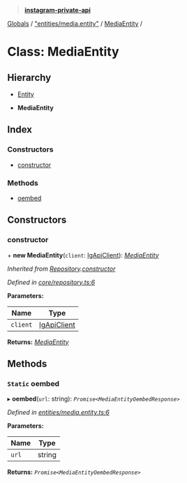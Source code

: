 > **[instagram-private-api](../README.md)**

[Globals](../README.md) / ["entities/media.entity"](../modules/_entities_media_entity_.md) / [MediaEntity](_entities_media_entity_.mediaentity.md) /

# Class: MediaEntity

## Hierarchy

  * [Entity](_core_entity_.entity.md)

  * **MediaEntity**

## Index

### Constructors

* [constructor](_entities_media_entity_.mediaentity.md#constructor)

### Methods

* [oembed](_entities_media_entity_.mediaentity.md#static-oembed)

## Constructors

###  constructor

\+ **new MediaEntity**(`client`: [IgApiClient](_core_client_.igapiclient.md)): *[MediaEntity](_entities_media_entity_.mediaentity.md)*

*Inherited from [Repository](_core_repository_.repository.md).[constructor](_core_repository_.repository.md#constructor)*

*Defined in [core/repository.ts:6](https://github.com/dilame/instagram-private-api/blob/3e16058/src/core/repository.ts#L6)*

**Parameters:**

Name | Type |
------ | ------ |
`client` | [IgApiClient](_core_client_.igapiclient.md) |

**Returns:** *[MediaEntity](_entities_media_entity_.mediaentity.md)*

## Methods

### `Static` oembed

▸ **oembed**(`url`: string): *`Promise<MediaEntityOembedResponse>`*

*Defined in [entities/media.entity.ts:6](https://github.com/dilame/instagram-private-api/blob/3e16058/src/entities/media.entity.ts#L6)*

**Parameters:**

Name | Type |
------ | ------ |
`url` | string |

**Returns:** *`Promise<MediaEntityOembedResponse>`*